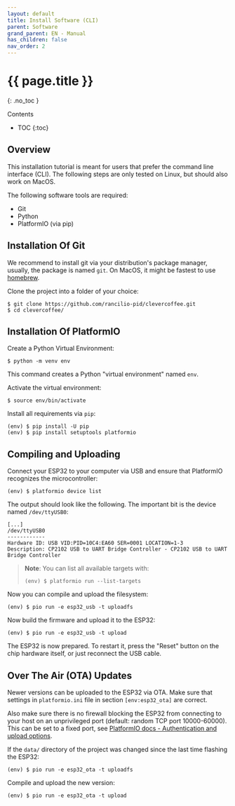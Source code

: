 ```yaml
---
layout: default
title: Install Software (CLI)
parent: Software
grand_parent: EN - Manual
has_children: false
nav_order: 2
---
```


# {{ page.title }}
{: .no_toc }

Contents

* TOC
{:toc}


## Overview

This installation tutorial is meant for users that prefer the command line interface (CLI).
The following steps are only tested on Linux, but should also work on MacOS.

The following software tools are required:
* Git
* Python
* PlatformIO (via pip)


## Installation Of Git

We recommend to install git via your distribution's package manager, usually, the package is named `git`. On MacOS, it might be fastest to use [homebrew](https://brew.sh).

Clone the project into a folder of your choice:

```
$ git clone https://github.com/rancilio-pid/clevercoffee.git
$ cd clevercoffee/
```


## Installation Of PlatformIO

Create a Python Virtual Environment:

```
$ python -m venv env
```

This command creates a Python "virtual environment" named `env`.

Activate the virtual environment:

```
$ source env/bin/activate
```

Install all requirements via `pip`:

```
(env) $ pip install -U pip
(env) $ pip install setuptools platformio
```


## Compiling and Uploading

Connect your ESP32 to your computer via USB and ensure that PlatformIO recognizes the microcontroller:

```
(env) $ platformio device list
```

The output should look like the following. The important bit is the device named `/dev/ttyUSB0`:

```
[...]
/dev/ttyUSB0
------------
Hardware ID: USB VID:PID=10C4:EA60 SER=0001 LOCATION=1-3
Description: CP2102 USB to UART Bridge Controller - CP2102 USB to UART Bridge Controller
```

> **Note**: You can list all available targets with:
> ```
> (env) $ platformio run --list-targets
> ```

Now you can compile and upload the filesystem:

```
(env) $ pio run -e esp32_usb -t uploadfs
```

Now build the firmware and upload it to the ESP32:

```
(env) $ pio run -e esp32_usb -t upload
```

The ESP32 is now prepared. To restart it, press the "Reset" button on the chip hardware itself, or just reconnect the USB cable.

## Over The Air (OTA) Updates

Newer versions can be uploaded to the ESP32 via OTA. Make sure that settings in `platformio.ini` file in section `[env:esp32_ota]` are correct.

Also make sure there is no firewall blocking the ESP32 from connecting to your host on an unprivileged port (default: random TCP port 10000-60000). This can be set to a fixed port, see [PlatformIO docs - Authentication and upload options](https://docs.platformio.org/en/latest/platforms/espressif32.html#authentication-and-upload-options).

If the `data/` directory of the project was changed since the last time flashing the ESP32:

```
(env) $ pio run -e esp32_ota -t uploadfs
```

Compile and upload the new version:

```
(env) $ pio run -e esp32_ota -t upload
```
